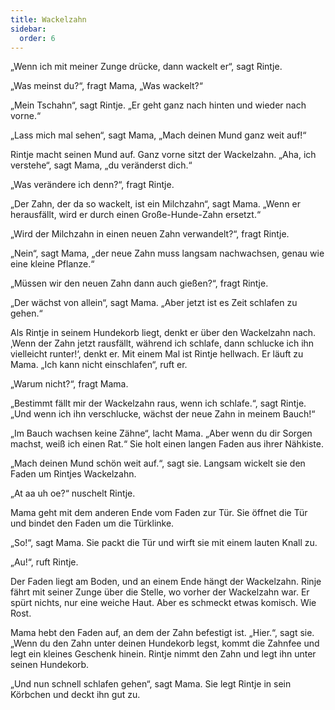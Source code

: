```yaml
---
title: Wackelzahn
sidebar:
  order: 6
---
```


„Wenn ich mit meiner Zunge drücke, dann wackelt er“, sagt Rintje.

„Was meinst du?“, fragt Mama, „Was wackelt?“

„Mein Tschahn“, sagt Rintje. „Er geht ganz nach hinten und wieder nach vorne.“

„Lass mich mal sehen“, sagt Mama, „Mach deinen Mund ganz weit auf!“

Rintje macht seinen Mund auf. Ganz vorne sitzt der Wackelzahn. „Aha, ich verstehe“, sagt Mama, „du veränderst dich.“

„Was verändere ich denn?“, fragt Rintje.

„Der Zahn, der da so wackelt, ist ein Milchzahn“, sagt Mama. „Wenn er herausfällt, wird er durch einen Große-Hunde-Zahn ersetzt.“

„Wird der Milchzahn in einen neuen Zahn verwandelt?“, fragt Rintje.

„Nein“, sagt Mama, „der neue Zahn muss langsam nachwachsen, genau wie eine kleine Pflanze.“

„Müssen wir den neuen Zahn dann auch gießen?“, fragt Rintje.

„Der wächst von allein“, sagt Mama. „Aber jetzt ist es Zeit schlafen zu gehen.“

Als Rintje in seinem Hundekorb liegt, denkt er über den Wackelzahn nach. ‚Wenn der Zahn jetzt rausfällt, während ich schlafe, dann schlucke ich ihn vielleicht runter!‘, denkt er. Mit einem Mal ist Rintje hellwach. Er läuft zu Mama. „Ich kann nicht einschlafen“, ruft er.

„Warum nicht?“, fragt Mama.

„Bestimmt fällt mir der Wackelzahn raus, wenn ich schlafe.“, sagt Rintje. „Und wenn ich ihn verschlucke, wächst der neue Zahn in meinem Bauch!“

„Im Bauch wachsen keine Zähne“, lacht Mama. „Aber wenn du dir Sorgen machst, weiß ich einen Rat.“ Sie holt einen langen Faden aus ihrer Nähkiste.

„Mach deinen Mund schön weit auf.“, sagt sie. Langsam wickelt sie den Faden um Rintjes Wackelzahn.

„At aa uh oe?“ nuschelt Rintje.

Mama geht mit dem anderen Ende vom Faden zur Tür. Sie öffnet die Tür und bindet den Faden um die Türklinke.

„So!“, sagt Mama. Sie packt die Tür und wirft sie mit einem lauten Knall zu.

„Au!“, ruft Rintje.

Der Faden liegt am Boden, und an einem Ende hängt der Wackelzahn. Rinje fährt mit seiner Zunge über die Stelle, wo vorher der Wackelzahn war. Er spürt nichts, nur eine weiche Haut. Aber es schmeckt etwas komisch. Wie Rost.

Mama hebt den Faden auf, an dem der Zahn befestigt ist. „Hier.“, sagt sie. „Wenn du den Zahn unter deinen Hundekorb legst, kommt die Zahnfee und legt ein kleines Geschenk hinein. Rintje nimmt den Zahn und legt ihn unter seinen Hundekorb.

„Und nun schnell schlafen gehen“, sagt Mama. Sie legt Rintje in sein Körbchen und deckt ihn gut zu.
